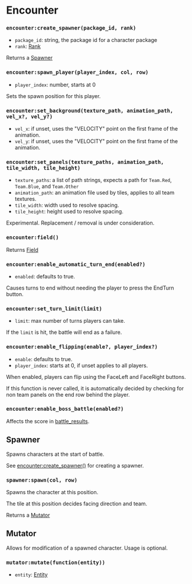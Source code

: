 # Encounter

### `encounter:create_spawner(package_id, rank)`

- `package_id`: string, the package id for a character package
- `rank`: [Rank](/client/lua-api/entity-api/character#characterfrom_packagepackage_id-team-rank)

Returns a [Spawner](#spawner)

### `encounter:spawn_player(player_index, col, row)`

- `player_index`: number, starts at 0

Sets the spawn position for this player.

### `encounter:set_background(texture_path, animation_path, vel_x?, vel_y?)`

- `vel_x`: if unset, uses the "VELOCITY" point on the first frame of the animation.
- `vel_y`: if unset, uses the "VELOCITY" point on the first frame of the animation.

### `encounter:set_panels(texture_paths, animation_path, tile_width, tile_height)`

- `texture_paths`: a list of path strings, expects a path for `Team.Red`, `Team.Blue`, and `Team.Other`
- `animation_path`: an animation file used by tiles, applies to all team textures.
- `tile_width`: width used to resolve spacing.
- `tile_height`: height used to resolve spacing.

Experimental. Replacement / removal is under consideration.

### `encounter:field()`

Returns [Field](/client/lua-api/field-api/field)

### `encounter:enable_automatic_turn_end(enabled?)`

- `enabled`: defaults to true.

Causes turns to end without needing the player to press the EndTurn button.

### `encounter:set_turn_limit(limit)`

- `limit`: max number of turns players can take.

If the `limit` is hit, the battle will end as a failure.

### `encounter:enable_flipping(enable?, player_index?)`

- `enable`: defaults to true.
- `player_index`: starts at 0, if unset applies to all players.

When enabled, players can flip using the FaceLeft and FaceRight buttons.

If this function is never called, it is automatically decided by checking for non team panels on the end row behind the player.

### `encounter:enable_boss_battle(enabled?)`

Affects the score in [battle_results](/server/lua-api/events#battle_results).

## Spawner

Spawns characters at the start of battle.

See [encounter:create_spawner()](#encountercreate_spawnerpackage_id-rank) for creating a spawner.

### `spawner:spawn(col, row)`

Spawns the character at this position.

The tile at this position decides facing direction and team.

Returns a [Mutator](#mutator)

## Mutator

Allows for modification of a spawned character. Usage is optional.

### `mutator:mutate(function(entity))`

- `entity`: [Entity](/client/lua-api/entity-api/entity)
